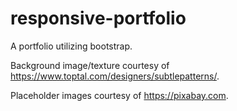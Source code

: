 # responsive-portfolio

A portfolio utilizing bootstrap.

Background image/texture courtesy of https://www.toptal.com/designers/subtlepatterns/.

Placeholder images courtesy of https://pixabay.com.
